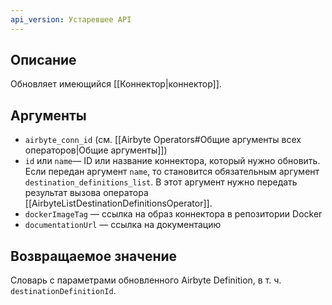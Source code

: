 ```yaml
---
api_version: Устаревшее API
---
```

## Описание
Обновляет имеющийся [[Коннектор|коннектор]].
## Аргументы
- `airbyte_conn_id` (см. [[Airbyte Operators#Общие аргументы всех операторов|Общие аргументы]])
- `id` или `name`— ID или название коннектора, который нужно обновить. Если передан аргумент `name`, то  становится обязательным аргумент `destination_definitions_list`. В этот аргумент нужно передать результат вызова оператора [[AirbyteListDestinationDefinitionsOperator]].
- `dockerImageTag` — ссылка на образ коннектора в репозитории Docker
- `documentationUrl` — ссылка на документацию
## Возвращаемое значение
Словарь с параметрами обновленного Airbyte Definition, в т. ч. `destinationDefinitionId`.